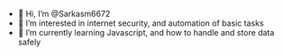 - 👋 Hi, I’m @Sarkasm6672
- 👀 I’m interested in internet security, and automation of basic tasks
- 🌱 I’m currently learning Javascript, and how to handle and store data safely

